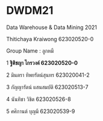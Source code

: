 # DWDM21
Data Warehouse &amp; Data Mining 2021

Thitichaya Kraiwong 623020520-0

Group Name : ลูกหมี

1 **ฐิติชญา  ไกรวงค์      623020520-0**

2 มินตรา      ทิพยรัตน์สุนทร 623020041-2

3 กัญญารัตน์   แสนสมบัติ    623020513-7

4 นันทิชา      วิชิต        623020526-8

5 ศศิกานต์     บุญมี        623020539-9

